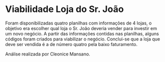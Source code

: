 # Viabilidade Loja do Sr. João

Foram disponibilizadas quatro planilhas com informações de 4 lojas, o objetivo era escolher qual loja o Sr. João deveria vender para investir em um novo negócio.
A partir das informações contidas nas planilhas, alguns códigos foram criados para viabilizar o negócio.
Conclui-se que a loja que deve ser vendida é a de número quatro pela baixo faturamento.

Análise realizada por Cleonice Mansano.


